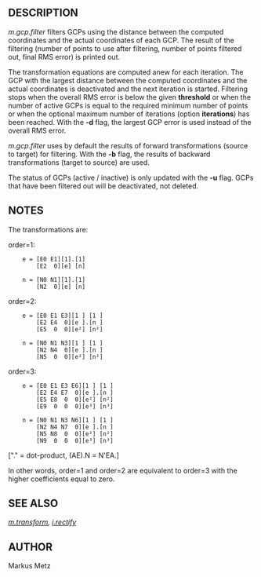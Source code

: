 ## DESCRIPTION

*m.gcp.filter* filters GCPs using the distance between the computed
coordinates and the actual coordinates of each GCP. The result of the
filtering (number of points to use after filtering, number of points
filtered out, final RMS error) is printed out.

The transformation equations are computed anew for each iteration. The
GCP with the largest distance between the computed coordinates and the
actual coordinates is deactivated and the next iteration is started.
Filtering stops when the overall RMS error is below the given
**threshold** or when the number of active GCPs is equal to the required
minimum number of points or when the optional maximum number of
iterations (option **iterations**) has been reached. With the **-d**
flag, the largest GCP error is used instead of the overall RMS error.

*m.gcp.filter* uses by default the results of forward transformations
(source to target) for filtering. With the **-b** flag, the results of
backward transformations (target to source) are used.

The status of GCPs (active / inactive) is only updated with the **-u**
flag. GCPs that have been filtered out will be deactivated, not deleted.

## NOTES

The transformations are:

order=1:

```text
    e = [E0 E1][1].[1]
        [E2  0][e] [n]

    n = [N0 N1][1].[1]
        [N2  0][e] [n]
```

order=2:

```text
    e = [E0 E1 E3][1 ] [1 ]
        [E2 E4  0][e ].[n ]
        [E5  0  0][e²] [n²]

    n = [N0 N1 N3][1 ] [1 ]
        [N2 N4  0][e ].[n ]
        [N5  0  0][e²] [n²]
```

order=3:

```text
    e = [E0 E1 E3 E6][1 ] [1 ]
        [E2 E4 E7  0][e ].[n ]
        [E5 E8  0  0][e²] [n²]
        [E9  0  0  0][e³] [n³]

    n = [N0 N1 N3 N6][1 ] [1 ]
        [N2 N4 N7  0][e ].[n ]
        [N5 N8  0  0][e²] [n²]
        [N9  0  0  0][e³] [n³]
```

\["." = dot-product, (AE).N = N'EA.\]

In other words, order=1 and order=2 are equivalent to order=3 with the
higher coefficients equal to zero.

## SEE ALSO

*[m.transform](https://grass.osgeo.org/grass-stable/manuals/m.transform.html),
[i.rectify](https://grass.osgeo.org/grass-stable/manuals/i.rectify.html)*

## AUTHOR

Markus Metz
